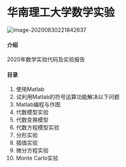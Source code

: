 # 华南理工大学数学实验

![image-20200830221842637](https://radishcake-1.oss-cn-beijing.aliyuncs.com/img/image-20200830221842637.png)

#### 介绍
2020年数学实验代码及实验报告

#### 目录
1. 使用Matlab 
2. 试利用Matlab的符号运算功能解决以下问题	
3. Matlab编程与作图	
4. 代数模型实验
5. 代数变换模型
6. 代数方程模型实验
7. 分形实验
8. 插值实验
9. 微分方程实验
10. Monte Carlo实验

